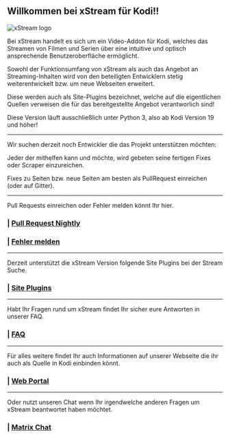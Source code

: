 
## Willkommen bei xStream für Kodi!!


![xStream logo](https://raw.githubusercontent.com/streamxstream/xStream-FAQ/master/Logo%20FAQ.png)

Bei xStream handelt es sich um ein Video-Addon für Kodi, welches das Streamen von Filmen und Serien über eine intuitive und optisch ansprechende Benutzeroberfläche ermöglicht.

Sowohl der Funktionsumfang von xStream als auch das Angebot an Streaming-Inhalten wird von den beteiligten Entwicklern stetig weiterentwickelt bzw. um neue Webseiten erweitert.

Diese werden auch als Site-Plugins bezeichnet, welche auf die eigentlichen Quellen verweisen die für das bereitgestellte Angebot verantworlich sind!

Diese Version läuft ausschließlich unter Python 3, also ab Kodi Version 19 und höher!

***

Wir suchen derzeit noch Entwickler die das Projekt unterstützen möchten:

Jeder der mithelfen kann und möchte, wird gebeten seine fertigen Fixes oder Scraper einzureichen.

Fixes zu Seiten bzw. neue Seiten am besten als PullRequest einreichen (oder auf Gitter).

***

Pull Requests einreichen oder Fehler melden könnt Ihr hier.
### | [Pull Request Nightly](https://github.com/streamxstream/plugin.video.xstream/compare)

### | [Fehler melden](https://github.com/streamxstream/plugin.video.xstream/issues/new?assignees=&labels=Fehlermeldung&projects=&template=fehler-melden.md&title=Fehler+Melden)

***

Derzeit unterstützt die xStream Version folgende Site Plugins bei der Stream Suche.
### | [Site Plugins](https://github.com/streamxstream/xStream-FAQ/blob/master/xStream_Anleitung_FAQ.md#11-verf%C3%BCgbare-webseiten)

***

Habt Ihr Fragen rund um xStream findet Ihr sicher eure Antworten in unserer FAQ.
### | [FAQ](https://github.com/streamxstream/xStream-FAQ/blob/master/xStream_Anleitung_FAQ.md)

***

Für alles weitere findet Ihr auch Informationen auf unserer Webseite die ihr auch als Quelle in Kodi einbinden könnt.
### | [Web Portal](https://streamxstream.github.io/xStreamRepoWeb/)

***

Oder nutzt unseren Chat wenn Ihr irgendwelche anderen Fragen um xStream beantwortet haben möchtet.

### | [Matrix Chat](https://matrix.to/#/#streamxstream_community:gitter.im)
